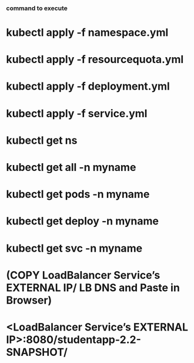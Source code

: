 ### command to execute #####
# kubectl apply -f namespace.yml
# kubectl apply -f resourcequota.yml
# kubectl apply -f deployment.yml
# kubectl apply -f service.yml
# kubectl get ns
# kubectl get all -n myname
# kubectl get pods -n myname
# kubectl get deploy -n myname
# kubectl get svc -n myname
# (COPY LoadBalancer Service’s EXTERNAL IP/ LB DNS and Paste in Browser)
# <LoadBalancer Service’s EXTERNAL IP>:8080/studentapp-2.2-SNAPSHOT/
